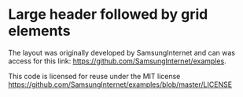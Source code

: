 # Large header followed by grid elements

The layout was originally developed by SamsungInternet and can was access for this link: https://github.com/SamsungInternet/examples.

This code is licensed for reuse under the MIT license
https://github.com/SamsungInternet/examples/blob/master/LICENSE

